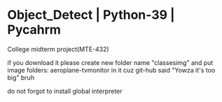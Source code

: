 # Object_Detect | Python-39 | Pycahrm
College midterm project(MTE-432)

if you download it please create new folder name "classesimg" and put image folders: aeroplane-tvmonitor in it
cuz git-hub said "Yowza it's too big" bruh 

do not forgot to install global interpreter 
